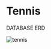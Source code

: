# Tennis

DATABASE ERD

![tennis](https://user-images.githubusercontent.com/58178752/189121786-8807307f-07d5-423f-a81f-47e67823207b.png)
